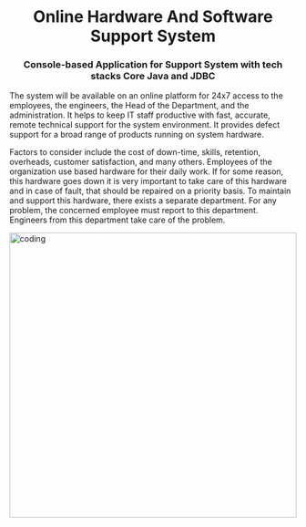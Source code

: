 <h1 align="center">Online Hardware And Software Support System</h1>

<h3 align="center">Console-based Application for Support System with tech stacks Core Java and JDBC</h3>
	
<p>The system will be available on an online platform for 24x7 access to the employees, the engineers, the Head of the Department,
	and the administration. It helps to keep IT staff productive with fast, accurate, remote technical support for the system 
	environment. It provides defect support for a broad range of products running on system hardware.</p>
	<p>Factors to consider include the cost of down-time, skills, retention, overheads, customer satisfaction, and many others.
	Employees of the organization use based hardware for their daily work. If for some reason, this hardware goes down it is very
	important to take care of this hardware and in case of fault, that should be repaired on a priority basis. To maintain and
	support this hardware, there exists a separate department. For any problem, the concerned employee must report to this 
	department. Engineers from this department take care of the problem.</p>

<img align="center" width="100%" height="500"  alt = "coding" width = "500"  src = "https://github.com/nitya-nb/Online-Hardware-and-software-support-system/blob/main/ERD/ERD%20Online%20Hardware%20and%20Software%20Support%20System_page-0001.jpg?raw=true">
